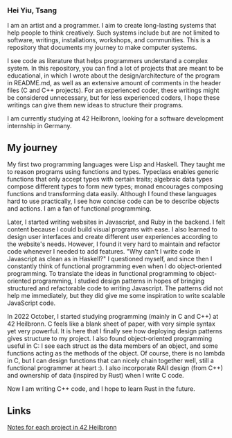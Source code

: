 ### Hei Yiu, Tsang

I am an artist and a programmer. I aim to create long-lasting systems that help people to think creatively. Such systems include but are not limited to software, writings, installations, workshops, and communities. This is a repository that documents my journey to make computer systems.

I see code as literature that helps programmers understand a complex system. In this repository, you can find a lot of projects that are meant to be educational, in which I wrote about the design/architecture of the program in README.md, as well as an extensive amount of comments in the header files (C and C++ projects). For an experienced coder, these writings might be considered unnecessary, but for less experienced coders, I hope these writings can give them new ideas to structure their programs.

I am currently studying at 42 Heilbronn, looking for a software development internship in Germany.

## My journey

My first two programming languages were Lisp and Haskell. They taught me to reason programs using functions and types. Typeclass enables generic functions that only accept types with certain traits; algebraic data types compose different types to form new types; monad encourages composing functions and transforming data easily. Although I found these languages hard to use practically, I see how concise code can be to describe objects and actions. I am a fan of functional programming.

Later, I started writing websites in Javascript, and Ruby in the backend. I felt content because I could build visual programs with ease. I also learned to design user interfaces and create different user experiences according to the website's needs. However, I found it very hard to maintain and refactor code whenever I needed to add features. "Why can't I write code in Javascript as clean as in Haskell?" I questioned myself, and since then I constantly think of functional programming even when I do object-oriented programming. To translate the ideas in functional programming to object-oriented programming, I studied design patterns in hopes of bringing structured and refactorable code to writing Javascript. The patterns did not help me immediately, but they did give me some inspiration to write scalable JavaScript code.

In 2022 October, I started studying programming (mainly in C and C++) at 42 Heilbronn. C feels like a blank sheet of paper, with very simple syntax yet very powerful. It is here that I finally see how deploying design patterns gives structure to my project. I also found object-oriented programming useful in C: I see each struct as the data members of an object, and some functions acting as the methods of the object. Of course, there is no lambda in C, but I can design functions that can nicely chain together well, still a functional programmer at heart :). I also incorporate RAII design (from C++) and ownership of data (inspired by Rust) when I write C code. 

Now I am writing C++ code, and I hope to learn Rust in the future.

## Links

[Notes for each project in 42 Heilbronn](https://anthonytsang.notion.site/anthonytsang/42-b08e955b402b42609c4ebda0a2f35dc1)
